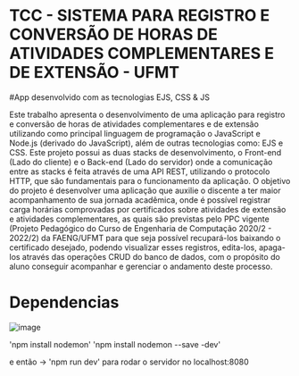 # TCC - SISTEMA PARA REGISTRO E CONVERSÃO DE HORAS DE ATIVIDADES COMPLEMENTARES E DE EXTENSÃO - UFMT


#App desenvolvido com as tecnologias 
EJS, CSS & JS

Este trabalho apresenta o desenvolvimento de uma aplicação para registro e conversão de horas de atividades complementares e de extensão utilizando como principal linguagem de programação o JavaScript e Node.js (derivado do JavaScript), além de outras tecnologias como: EJS e CSS. Este projeto possui as duas stacks de desenvolvimento, o Front-end (Lado do cliente) e o Back-end (Lado do servidor) onde a comunicação entre as stacks é feita através de uma API REST, utilizando o protocolo HTTP, que são fundamentais para o funcionamento da aplicação. O objetivo do projeto é desenvolver uma aplicação que auxilie o discente a ter maior acompanhamento de sua jornada acadêmica, onde é possível registrar carga horárias comprovadas por certificados sobre atividades de extensão e atividades complementares, as quais são previstas pelo PPC vigente (Projeto Pedagógico do Curso de Engenharia de Computação 2020/2 - 2022/2) da FAENG/UFMT para que seja possível recupará-los baixando o certificado desejado, podendo visualizar esses registros, edita-los, apaga-los através das operações CRUD do banco de dados, com o propósito do aluno conseguir acompanhar e gerenciar o andamento deste processo.

# Dependencias

![image](https://user-images.githubusercontent.com/73304785/234932018-0f673e17-9fff-42fb-8ba2-4eac913790b5.png)


'npm install nodemon'
'npm install nodemon --save -dev' 

 e então -> 'npm run dev' para rodar o servidor no localhost:8080
